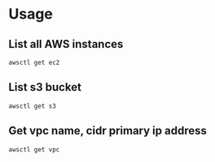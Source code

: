 # Usage

## List all AWS instances

```
awsctl get ec2
```

## List s3 bucket

```
awsctl get s3
```


## Get vpc name, cidr primary ip address

```
awsctl get vpc
```

